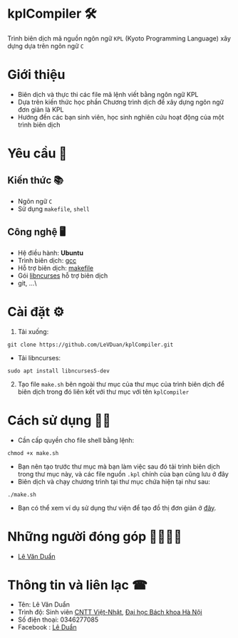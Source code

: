 # kplCompiler 🛠
Trình biên dịch mã nguồn ngôn ngữ `KPL` (Kyoto Programming Language) xây dựng dựa trên ngôn ngữ `C`
# Giới thiệu
- Biên dịch và thực thi các file mã lệnh viết bằng ngôn ngữ KPL
- Dựa trên kiến thức học phần Chương trình dịch để xây dựng ngôn ngữ đơn giản là KPL
- Hướng đến các bạn sinh viên, học sinh nghiên cứu hoạt động của một trình biên dịch
# Yêu cầu 📌
## Kiến thức 📚
- Ngôn ngữ `C`
- Sử dụng `makefile`, `shell`
## Công nghệ 🖥
- Hệ điều hành: **Ubuntu**
- Trình biên dịch: [gcc](https://gcc.gnu.org/) 
- Hỗ trợ biên dịch: [makefile](https://www.gnu.org/software/make/manual/html_node/Makefiles.html)
- Gói [libncurses](https://pkgs.org/download/libncurses.so.5) hỗ trợ biên dịch
- git, ...\
# Cài đặt ⚙
1. Tải xuống: 
``` 
git clone https://github.com/LeVDuan/kplCompiler.git
```
- Tải libncurses:
```
sudo apt install libncurses5-dev
```
2. Tạo file `make.sh` bên ngoài thư mục của thư mục của trình biên dịch để biên dịch trong đó liên kết với thư mục với tên `kplCompiler`
# Cách sử dụng 👨‍💻
- Cần cấp quyền cho file shell bằng lệnh:
```
chmod +x make.sh
```
- Bạn nên tạo trước thư mục mà bạn làm việc sau đó tải trình biên dịch trong thư mục này, và các file nguồn `.kpl` chính của bạn cũng lưu ở đây
- Biên dịch và chạy chương trình tại thư mục chứa hiện tại như sau:
```
./make.sh
```
- Bạn có thể xem ví dụ sử dụng thư viện để tạo đồ thị đơn giản ở [đây](https://github.com/LeVDuan/kplCompiler/blob/main/usageExample.md).
# Những người đóng góp 👨‍👨‍👦‍👦
- [Lê Văn Duẩn](https://github.com/LeVDuan)
# Thông tin và liên lạc ☎
- Tên: Lê Văn Duẩn
- Trình độ: Sinh viên [CNTT Việt-Nhật](https://www.hust.edu.vn/cntt-vietnhat), [Đại học Bách khoa Hà Nội](https://www.hust.edu.vn/)
- Số điện thoại: 0346277085
- Facebook : [Lê Duẩn](https://www.facebook.com/LeVDuan0308/)
